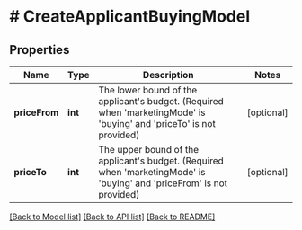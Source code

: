 # # CreateApplicantBuyingModel

## Properties

Name | Type | Description | Notes
------------ | ------------- | ------------- | -------------
**priceFrom** | **int** | The lower bound of the applicant&#39;s budget. (Required when &#39;marketingMode&#39; is &#39;buying&#39; and &#39;priceTo&#39; is not provided) | [optional]
**priceTo** | **int** | The upper bound of the applicant&#39;s budget. (Required when &#39;marketingMode&#39; is &#39;buying&#39; and &#39;priceFrom&#39; is not provided) | [optional]

[[Back to Model list]](../../README.md#models) [[Back to API list]](../../README.md#endpoints) [[Back to README]](../../README.md)
